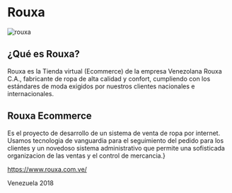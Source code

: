# Rouxa

![rouxa](https://media.licdn.com/dms/image/C4D0BAQGCLnSjuS_vZg/company-logo_200_200/0?e=1544054400&v=beta&t=F3ZP_PvtRDGvJrxAtMhuD7_YSbxi-FUdXu0v0laQxpk)

## ¿Qué es Rouxa?

Rouxa es la Tienda virtual (Ecommerce) de la empresa Venezolana Rouxa C.A., fabricante de ropa de alta calidad y confort, cumpliendo con los estándares de moda exigidos por nuestros clientes nacionales e internacionales.

## Rouxa Ecommerce

Es el proyecto de desarrollo de un sistema de venta de ropa por internet. Usamos tecnologia de vanguardia para el seguimiento del pedido para los clientes y un novedoso sistema administrativo que permite una sofisticada organizacion de las ventas y el control de mercancia.}

https://www.rouxa.com.ve/

Venezuela 2018
